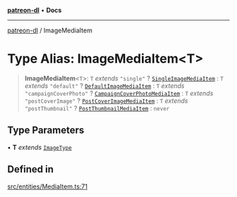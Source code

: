 [**patreon-dl**](../README.md) • **Docs**

***

[patreon-dl](../README.md) / ImageMediaItem

# Type Alias: ImageMediaItem\<T\>

> **ImageMediaItem**\<`T`\>: `T` *extends* `"single"` ? [`SingleImageMediaItem`](../interfaces/SingleImageMediaItem.md) : `T` *extends* `"default"` ? [`DefaultImageMediaItem`](../interfaces/DefaultImageMediaItem.md) : `T` *extends* `"campaignCoverPhoto"` ? [`CampaignCoverPhotoMediaItem`](../interfaces/CampaignCoverPhotoMediaItem.md) : `T` *extends* `"postCoverImage"` ? [`PostCoverImageMediaItem`](../interfaces/PostCoverImageMediaItem.md) : `T` *extends* `"postThumbnail"` ? [`PostThumbnailMediaItem`](../interfaces/PostThumbnailMediaItem.md) : `never`

## Type Parameters

• **T** *extends* [`ImageType`](ImageType.md)

## Defined in

[src/entities/MediaItem.ts:71](https://github.com/patrickkfkan/patreon-dl/blob/3799c917b21e82ba47bd4fda974130f074846e4a/src/entities/MediaItem.ts#L71)
